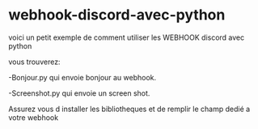 # webhook-discord-avec-python
voici un petit exemple de comment utiliser les WEBHOOK discord avec python

vous trouverez:

 -Bonjour.py qui envoie bonjour au webhook.
 
 -Screenshot.py qui envoie un screen shot.

Assurez vous d installer les bibliotheques et de remplir le champ dedié a votre webhook
